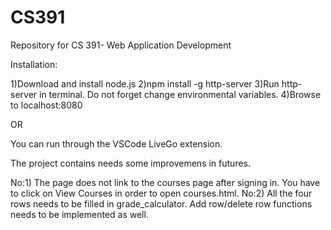 # CS391
Repository for CS 391- Web Application Development


Installation:

1)Download and install node.js
2)npm install -g http-server
3)Run http-server in terminal. Do not forget change environmental variables.
4)Browse to localhost:8080

OR

You can run through the VSCode LiveGo extension.

The project contains needs some improvemens  in futures.

No:1) The page does not link to the courses page after signing in. You have to click on View Courses in order to open courses.html.
No:2) All the four rows needs to be filled in grade_calculator. Add row/delete row functions needs to be implemented as well.
